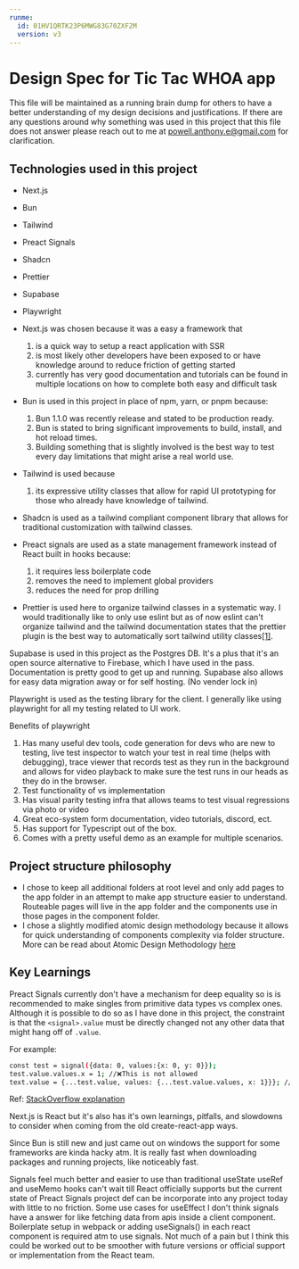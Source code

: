 ```yaml
---
runme:
  id: 01HV1QRTK23P6MWG83G70ZXF2M
  version: v3
---
```


# Design Spec for Tic Tac WHOA app

This file will be maintained as a running brain dump for others to have a better understanding of my design decisions and justifications. If there are any questions around why something was used in this project that this file does not answer please reach out to me at powell.anthony.e@gmail.com for clarification.

## Technologies used in this project

- Next.js
- Bun
- Tailwind
- Preact Signals
- Shadcn
- Prettier
- Supabase
- Playwright


- Next.js was chosen because it was a easy a framework that

   1. is a quick way to setup a react application with SSR
   2. is most likely other developers have been exposed to or have knowledge around to reduce friction of getting started
   3. currently has very good documentation and tutorials can be found in multiple locations on how to complete both easy and difficult task

- Bun is used in this project in place of npm, yarn, or pnpm because:

   1. Bun 1.1.0 was recently release and stated to be production ready.
   2. Bun is stated to bring significant improvements to build, install, and hot reload times.
   3. Building something that is slightly involved is the best way to test every day limitations that might arise a real world use.

- Tailwind is used because

   1. its expressive utility classes that allow for rapid UI prototyping for those who already have knowledge of tailwind.

- Shadcn is used as a tailwind compliant component library that allows for traditional customization with tailwind classes.
- Preact signals are used as a state management framework instead of React built in hooks because:

   1. it requires less boilerplate code
   2. removes the need to implement global providers
   3. reduces the need for prop drilling

- Prettier is used here to organize tailwind classes in a systematic way. I would traditionally like to only use eslint but as of now eslint can't organize tailwind and the tailwind documentation states that the prettier plugin is the best way to automatically sort tailwind utility classes[[1]](https://tailwindcss.com/blog/automatic-class-sorting-with-prettier#how-classes-are-sorted).

Supabase is used in this project as the Postgres DB. It's a plus that it's an open source alternative to Firebase, which I have used in the pass. Documentation is pretty good to get up and running. Supabase also allows for easy data migration away or for self hosting. (No vender  lock in)

Playwright is used as the testing library for the client. I generally like using playwright for all my testing related to UI work.

Benefits of playwright
  1. Has many useful dev tools, code generation for devs who are new to testing, live test inspector to watch your test in real time (helps with debugging), trace viewer that records test as they run in the background and allows for video playback to make sure the test runs in our heads as they do in the browser.
  2. Test functionality of vs implementation
  3. Has visual parity testing infra that allows teams to test visual regressions via photo or video
  4. Great eco-system form documentation, video tutorials, discord, ect.
  5. Has support for Typescript out of the box.
  6. Comes with a pretty useful demo as an example for multiple scenarios.

## Project structure philosophy

- I chose to keep all additional folders at root level and only add pages to the app folder in an attempt to make app structure easier to understand. Routeable pages will live in the app folder and the components use in those pages in the component folder.
- I chose a slightly modified atomic design methodology because it allows for quick understanding of components complexity via folder structure. More can be read about Atomic Design Methodology [here](https://atomicdesign.bradfrost.com/chapter-2/)

## Key Learnings

Preact Signals currently don't have a mechanism for deep equality so is is recommended to make singles from primitive data types vs complex ones. Although it is possible to do so as I have done in this project, the constraint is that the `<signal>.value` must be directly changed not any other data that might hang off of `.value`.

For example:

```sh {"id":"01HV65DP6APX3WJKRDSSE4AGXK"}
const test = signal({data: 0, values:{x: 0, y: 0}});
test.value.values.x = 1; //❌This is not allowed
text.value = {...test.value, values: {...test.value.values, x: 1}}}; //✅ This is allowed 

```

Ref: [StackOverflow explanation](https://stackoverflow.com/questions/75876994/how-to-change-value-of-properties-with-signal#:~:text=The%20issue%20you%27re%20running%20into%20is%20that%20you%27re,to%20assign%20to%20the%20signal%27s%20value%20property%20directly.)

Next.js is React but it's also has it's own learnings, pitfalls, and slowdowns to consider when coming from the old create-react-app ways.

Since Bun is still new and just came out on windows the support for some frameworks are kinda hacky atm. It is really fast when downloading packages and running projects, like noticeably fast.

Signals feel much better and easier to use than traditional useState useRef and useMemo hooks can't wait till React officially supports but the current state of Preact Signals project def can be incorporate into any project today with little to no friction.
Some use cases for useEffect I don't think signals have a answer for like fetching data from apis inside a client component.
Boilerplate setup in webpack or adding useSignals() in each react component is required atm to use signals. Not much of a pain but I think this could be worked out to be smoother with future versions or official support or implementation from the React team.